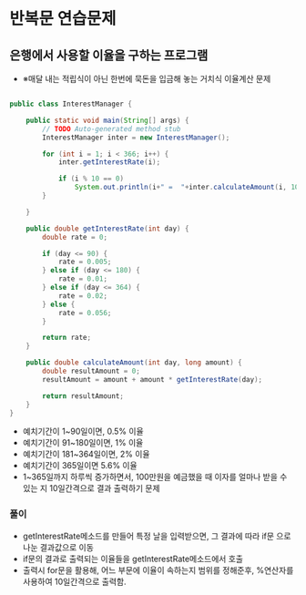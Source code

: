 # 반복문 연습문제
## 은행에서 사용할 이율을 구하는 프로그램
- ※매달 내는 적립식이 아닌 한번에 묵돈을 입금해 놓는 거치식 이율계산 문제

```java

public class InterestManager {

	public static void main(String[] args) {
		// TODO Auto-generated method stub
		InterestManager inter = new InterestManager();

		for (int i = 1; i < 366; i++) {
			inter.getInterestRate(i);

			if (i % 10 == 0)
				System.out.println(i+" =  "+inter.calculateAmount(i, 1000000));
		}

	}

	public double getInterestRate(int day) {
		double rate = 0;

		if (day <= 90) {
			rate = 0.005;
		} else if (day <= 180) {
			rate = 0.01;
		} else if (day <= 364) {
			rate = 0.02;
		} else {
			rate = 0.056;
		}

		return rate;
	}

	public double calculateAmount(int day, long amount) {
		double resultAmount = 0;
		resultAmount = amount + amount * getInterestRate(day);

		return resultAmount;
	}
}

```

- 예치기간이 1~90일이면, 0.5% 이율
- 예치기간이 91~180일이면, 1% 이율
- 예치기간이 181~364일이면, 2% 이율
- 예치기간이 365일이면 5.6% 이율
- 1~365일까지 하루씩 증가하면서, 100만원을 예금했을 때 이자를 얼마나 받을 수 있는 지 10일간격으로 결과 출력하기 문제

### 풀이

- getInterestRate메소드를 만들어 특정 날을 입력받으면, 그 결과에 따라 if문 으로 나눈 결과값으로 이동
- if문의 결과로 출력되는 이율들을 getInterestRate메소드에서 호출
- 출력시 for문을 활용해, 어느 부문에 이율이 속하는지 범위를 정해준후,
%연산자를 사용하여 10일간격으로 출력함.  
